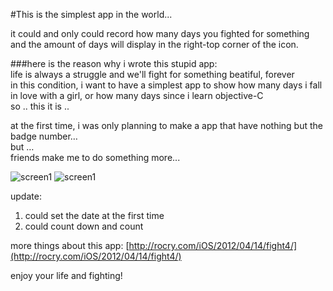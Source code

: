 #This is the simplest app in the world... 

it could and only could record how many days you fighted for something and the amount of days will display in the right-top corner of the icon. 

###here is the reason why i wrote this stupid app:   
life is always a struggle and we'll fight for something beatiful, forever   
in this condition, i want to have a simplest app to show how many days i fall in love with a girl, or how many days since i learn objective-C   
so .. this it is ..


at the first time, i was only planning to make a app that have nothing but the badge number…   
but …  
friends make me to do something more...

![screen1](http://i.minus.com/iNYK0vAocZcEl.png)
![screen1](http://i.minus.com/iIzqo7kHrXpDh.png)

update:  
1. could set the date at the first time  
2. could count down and count 

more things about this app:  [http://rocry.com/iOS/2012/04/14/fight4/](http://rocry.com/iOS/2012/04/14/fight4/)

enjoy your life and fighting!